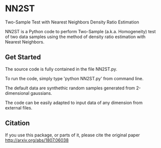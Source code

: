 # NN2ST
Two-Sample Test with Nearest Neighbors Density Ratio Estimation

NN2ST is a Python code to perform Two-Sample (a.k.a. Homogeneity) test of two data samples
using the method of density ratio estimation with Nearest Neighbors.

## Get Started

The source code is fully contained in the file NN2ST.py.

To run the code, simply type 'python NN2ST.py' from command line.

The default data are synthethic random samples generated from 2-dimensional gaussians.

The code can be easily adapted to input data of any dimension from external files.


## Citation

If you use this package, or parts of it, please cite the original paper http://arxiv.org/abs/1807.06038
